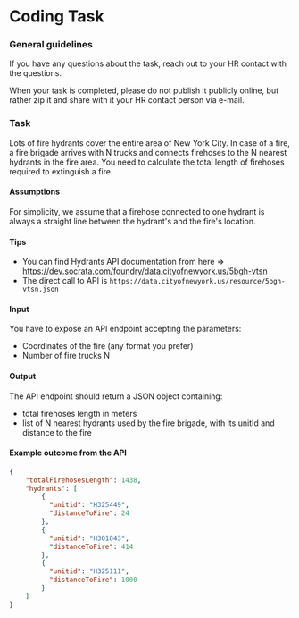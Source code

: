 # Coding Task

### General guidelines

If you have any questions about the task, reach out to your HR contact with the questions.

When your task is completed, please do not publish it publicly online, but rather zip it and share with it your HR contact person via e-mail.

### Task

Lots of fire hydrants cover the entire area of New York City. 
In case of a fire, a fire brigade arrives with N trucks and connects firehoses to the N nearest hydrants in the fire area. 
You need to calculate the total length of firehoses required to extinguish a fire.


#### Assumptions

For simplicity, we assume that a firehose connected to one hydrant is always a straight line between the hydrant's and the fire's location.
    
#### Tips

- You can find Hydrants API documentation from here => https://dev.socrata.com/foundry/data.cityofnewyork.us/5bgh-vtsn
- The direct call to API is `https://data.cityofnewyork.us/resource/5bgh-vtsn.json`

#### Input

You have to expose an API endpoint accepting the parameters: 
- Coordinates of the fire (any format you prefer)
- Number of fire trucks N
   

#### Output

The API endpoint should return a JSON object containing:
- total firehoses length in meters
- list of N nearest hydrants used by the fire brigade, with its unitId and distance to the fire
   
#### Example outcome from the API
 
```json
{
    "totalFirehosesLength": 1438,
    "hydrants": [
        {
          "unitid": "H325449",
          "distanceToFire": 24
        },        
        {
          "unitid": "H301843",
          "distanceToFire": 414
        },        
        {
          "unitid": "H325111",
          "distanceToFire": 1000
        }
    ] 
}
```
